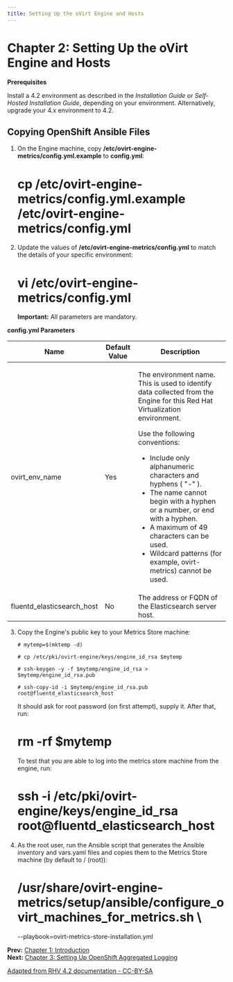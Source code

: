 ```yaml
---
title: Setting Up the oVirt Engine and Hosts
---
```


# Chapter 2: Setting Up the oVirt Engine and Hosts

**Prerequisites**

Install a 4.2 environment as described in the _Installation Guide_ or _Self-Hosted Installation Guide_, depending on your environment. Alternatively, upgrade your 4.x environment to 4.2.

## Copying OpenShift Ansible Files

1. On the Engine machine, copy **/etc/ovirt-engine-metrics/config.yml.example** to **config.yml**:

      # cp /etc/ovirt-engine-metrics/config.yml.example /etc/ovirt-engine-metrics/config.yml

2. Update the values of **/etc/ovirt-engine-metrics/config.yml** to match the details of your specific environment:

      # vi /etc/ovirt-engine-metrics/config.yml

   **Important:** All parameters are mandatory.

**config.yml Parameters**

<table>
<thead><tr><th>Name</th><th>Default Value</th><th>Description</th></tr></thead>
<tbody>
<tr>
 <td>ovirt_env_name</td>
 <td>Yes</td>
 <td>
   <p>The environment name. This is used to identify data collected from the Engine for this Red Hat Virtualization environment.</p>
   <p>Use the following conventions:</p>
   <ul>
   <li>Include only alphanumeric characters and hyphens ( "-" ).</li>
   <li>The name cannot begin with a hyphen or a number, or end with a hyphen.</li>
   <li>A maximum of 49 characters can be used.</li>
   <li>Wildcard patterns (for example, ovirt-metrics) cannot be used.</li>
   </ul>
 </td>
</tr>
<tr>
 <td>fluentd_elasticsearch_host</td>
 <td>No</td>
 <td>The address or FQDN of the Elasticsearch server host.</td>
</tr>
</tbody>
</table>

3. Copy the Engine's public key to your Metrics Store machine:

       # mytemp=$(mktemp -d)

       # cp /etc/pki/ovirt-engine/keys/engine_id_rsa $mytemp

       # ssh-keygen -y -f $mytemp/engine_id_rsa > $mytemp/engine_id_rsa.pub

       # ssh-copy-id -i $mytemp/engine_id_rsa.pub root@fluentd_elasticsearch_host

   It should ask for root password (on first attempt), supply it. After that, run:

      # rm -rf $mytemp

   To test that you are able to log into the metrics store machine from the engine, run:

      # ssh -i /etc/pki/ovirt-engine/keys/engine_id_rsa root@fluentd_elasticsearch_host

4. As the root user, run the Ansible script that generates the Ansible inventory and vars.yaml files and copies them to the Metrics Store machine (by default to / (root)):

   # /usr/share/ovirt-engine-metrics/setup/ansible/configure_ovirt_machines_for_metrics.sh \
   --playbook=ovirt-metrics-store-installation.yml

**Prev:** [Chapter 1: Introduction](../Introduction)<br>
**Next:** [Chapter 3: Setting Up OpenShift Aggregated Logging](../Setting_Up_OpenShift_Aggregated_Logging)

[Adapted from RHV 4.2 documentation - CC-BY-SA](https://access.redhat.com/documentation/en-us/red_hat_virtualization/4.2/html/metrics_store_installation_guide/chap-setting_up_rhv_manager_and_hosts)
